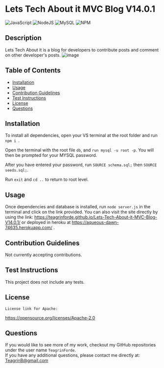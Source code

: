 # Lets Tech About it MVC Blog V14.0.1
  ![JavaScript](https://img.shields.io/badge/javascript-%23323330.svg?style=for-the-badge&logo=javascript&logoColor=%23F7DF1E) ![NodeJS](https://img.shields.io/badge/node.js-6DA55F?style=for-the-badge&logo=node.js&logoColor=white) ![MySQL](https://img.shields.io/badge/mysql-%2300f.svg?style=for-the-badge&logo=mysql&logoColor=white) ![NPM](https://img.shields.io/badge/NPM-%23000000.svg?style=for-the-badge&logo=npm&logoColor=white)

  ## Description

  Lets Tech About it is a blog for developers to contribute posts and comment on other developer's posts.
  ![image](https://user-images.githubusercontent.com/101753839/181663564-b84ad164-2785-4b4a-bf57-d1e9953dd94c.png)


  ## Table of Contents

  - [Installation](#installation)
  - [Usage](#usage)
  - [Contribution Guidelines](#guidelines)
  - [Test Instructions](#test)
  - [License](#license)
  - [Questions](#questions)

  ## Installation

  To install all dependencies, open your VS terminal at the root folder and run ```npm i ```. 
  
  Open the terminal with the root file ```db```, and ```run mysql -u root -p```. You will then be prompted for your MYSQL password. 
  
  After you have entered your password, run ```SOURCE schema.sql;``` then ```SOURCE seeds.sql;```. 
  
  Run ```exit``` and ```cd ..``` to return to root level. 

  ## Usage

  Once dependencies and database is installed, run ```node server.js``` in the terminal and click on the link provided. You can also visit the site directly by using the link:  https://teagrinforde.github.io/Lets-Tech-About-it-MVC-Blog-V14.0.1/ or deployed in heroku at https://aqueous-dawn-74635.herokuapp.com/ .

  ## Contribution Guidelines

  Not currently accepting contributions.

  ## Test Instructions

  This project does not include any tests.

  ## License
    
    License link for Apache:
  https://opensource.org/licenses/Apache-2.0
  
  ## Questions
  If you would like to see more of my work, checkout my GitHub repositories under the user name ```TeagrinForde```.
  <br>
  If you have any additional questions, please contact me directly at:  TeagrinB@gmail.com
